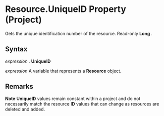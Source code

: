 
# Resource.UniqueID Property (Project)

Gets the unique identification number of the resource. Read-only  **Long** .


## Syntax

 _expression_ . **UniqueID**

 _expression_ A variable that represents a **Resource** object.


## Remarks




 **Note**   **UniqueID** values remain constant within a project and do not necessarily match the resource **ID** values that can change as resources are deleted and added.

